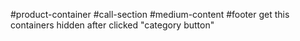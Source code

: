 #product-container
#call-section
#medium-content
#footer
get this containers hidden after clicked "category button"

<!-- Benegifts -->